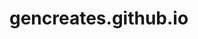 # gencreates.github.io
<html>
<title> ABOUT ME </title>
<body>
<style>
.file-code-line .blob-line-code {
    background: #F5F5DC;
}






</style>
</body>
</hmtl>
